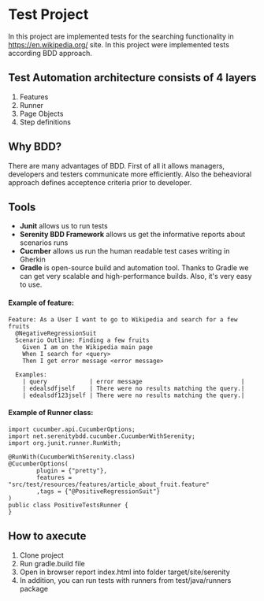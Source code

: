 # Test Project
In this project are implemented tests for the searching functionality in https://en.wikipedia.org/ site. In this project were implemented tests according BDD approach.

## Test Automation architecture consists of 4 layers
1. Features
2. Runner
3. Page Objects
4. Step definitions


## Why BDD?
There are many advantages of BDD. First of all it allows managers, developers and testers communicate more efficiently. Also the beheavioral approach defines acceptence criteria prior to developer.


## Tools
  - **Junit** allows us to run tests
  - **Serenity BDD Framework** allows us get the informative reports about scenarios runs
  - **Cucmber** allows us run the human readable test cases writing in Gherkin
  - **Gradle** is open-source build and automation tool. Thanks to Gradle we can get very scalable and high-performance builds. Also, it's very easy to use.

#### Example of feature:
```
Feature: As a User I want to go to Wikipedia and search for a few fruits
  @NegativeRegressionSuit
  Scenario Outline: Finding a few fruits
    Given I am on the Wikipedia main page
    When I search for <query>
    Then I get error message <error message>

  Examples:
    | query            | error message                            |
    | edealsdfjself    | There were no results matching the query.|
    | edealsdf123jself | There were no results matching the query.|
```

#### Example of Runner class:
```
import cucumber.api.CucumberOptions;
import net.serenitybdd.cucumber.CucumberWithSerenity;
import org.junit.runner.RunWith;

@RunWith(CucumberWithSerenity.class)
@CucumberOptions(
        plugin = {"pretty"},
        features = "src/test/resources/features/article_about_fruit.feature"
        ,tags = {"@PositiveRegressionSuit"}
)
public class PositiveTestsRunner {
}
```


## How to axecute
1. Clone project
2. Run gradle.build file
3. Open in browser report index.html into folder target/site/serenity
5. In addition, you can run tests with runners from test/java/runners package
